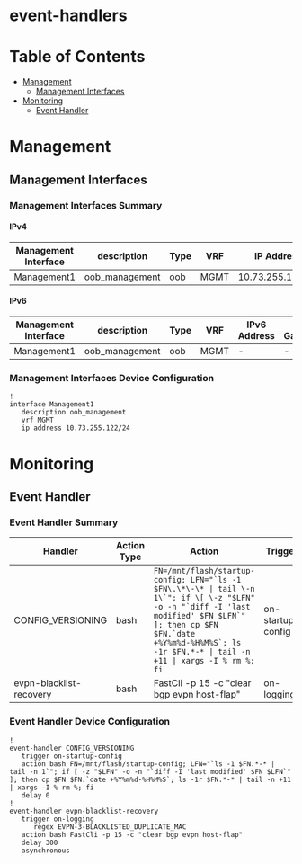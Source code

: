 # event-handlers
# Table of Contents

- [Management](#management)
  - [Management Interfaces](#management-interfaces)
- [Monitoring](#monitoring)
  - [Event Handler](#event-handler)

# Management

## Management Interfaces

### Management Interfaces Summary

#### IPv4

| Management Interface | description | Type | VRF | IP Address | Gateway |
| -------------------- | ----------- | ---- | --- | ---------- | ------- |
| Management1 | oob_management | oob | MGMT | 10.73.255.122/24 | 10.73.255.2 |

#### IPv6

| Management Interface | description | Type | VRF | IPv6 Address | IPv6 Gateway |
| -------------------- | ----------- | ---- | --- | ------------ | ------------ |
| Management1 | oob_management | oob | MGMT | - | - |

### Management Interfaces Device Configuration

```eos
!
interface Management1
   description oob_management
   vrf MGMT
   ip address 10.73.255.122/24
```

# Monitoring

## Event Handler

### Event Handler Summary

| Handler | Action Type | Action | Trigger |
| ------- | ----------- | ------ | ------- |
| CONFIG_VERSIONING | bash | <code>FN=/mnt/flash/startup-config; LFN="\`ls \-1 $FN\.\*\-\* \| tail \-n 1\`"; if \[ \-z "$LFN" \-o \-n \"\`diff \-I 'last modified' $FN $LFN\`" \]; then cp $FN $FN\.\`date \+%Y%m%d\-%H%M%S\`; ls \-1r $FN\.\*\-\* \| tail \-n \+11 \| xargs \-I % rm %; fi</code> | on-startup-config |
| evpn-blacklist-recovery | bash | FastCli -p 15 -c "clear bgp evpn host-flap" | on-logging |

### Event Handler Device Configuration

```eos
!
event-handler CONFIG_VERSIONING
   trigger on-startup-config
   action bash FN=/mnt/flash/startup-config; LFN="`ls -1 $FN.*-* | tail -n 1`"; if [ -z "$LFN" -o -n "`diff -I 'last modified' $FN $LFN`" ]; then cp $FN $FN.`date +%Y%m%d-%H%M%S`; ls -1r $FN.*-* | tail -n +11 | xargs -I % rm %; fi
   delay 0
!
event-handler evpn-blacklist-recovery
   trigger on-logging
      regex EVPN-3-BLACKLISTED_DUPLICATE_MAC
   action bash FastCli -p 15 -c "clear bgp evpn host-flap"
   delay 300
   asynchronous
```
